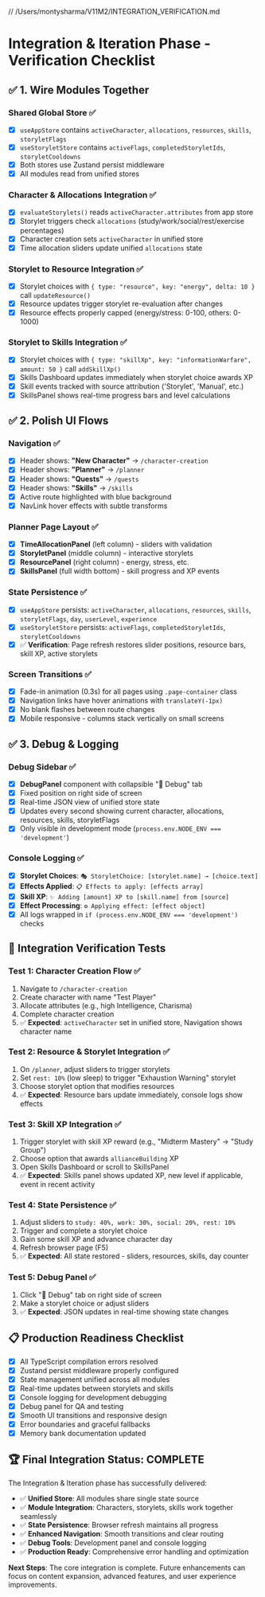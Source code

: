 // /Users/montysharma/V11M2/INTEGRATION_VERIFICATION.md

# Integration & Iteration Phase - Verification Checklist

## ✅ 1. Wire Modules Together

### Shared Global Store ✅
- [x] `useAppStore` contains `activeCharacter`, `allocations`, `resources`, `skills`, `storyletFlags`
- [x] `useStoryletStore` contains `activeFlags`, `completedStoryletIds`, `storyletCooldowns`
- [x] Both stores use Zustand persist middleware
- [x] All modules read from unified stores

### Character & Allocations Integration ✅
- [x] `evaluateStorylets()` reads `activeCharacter.attributes` from app store
- [x] Storylet triggers check `allocations` (study/work/social/rest/exercise percentages)
- [x] Character creation sets `activeCharacter` in unified store
- [x] Time allocation sliders update unified `allocations` state

### Storylet to Resource Integration ✅
- [x] Storylet choices with `{ type: "resource", key: "energy", delta: 10 }` call `updateResource()`
- [x] Resource updates trigger storylet re-evaluation after changes
- [x] Resource effects properly capped (energy/stress: 0-100, others: 0-1000)

### Storylet to Skills Integration ✅
- [x] Storylet choices with `{ type: "skillXp", key: "informationWarfare", amount: 50 }` call `addSkillXp()`
- [x] Skills Dashboard updates immediately when storylet choice awards XP
- [x] Skill events tracked with source attribution ('Storylet', 'Manual', etc.)
- [x] SkillsPanel shows real-time progress bars and level calculations

## ✅ 2. Polish UI Flows

### Navigation ✅
- [x] Header shows: **"New Character"** → `/character-creation`
- [x] Header shows: **"Planner"** → `/planner`
- [x] Header shows: **"Quests"** → `/quests`
- [x] Header shows: **"Skills"** → `/skills`
- [x] Active route highlighted with blue background
- [x] NavLink hover effects with subtle transforms

### Planner Page Layout ✅
- [x] **TimeAllocationPanel** (left column) - sliders with validation
- [x] **StoryletPanel** (middle column) - interactive storylets
- [x] **ResourcePanel** (right column) - energy, stress, etc.
- [x] **SkillsPanel** (full width bottom) - skill progress and XP events

### State Persistence ✅
- [x] `useAppStore` persists: `activeCharacter`, `allocations`, `resources`, `skills`, `storyletFlags`, `day`, `userLevel`, `experience`
- [x] `useStoryletStore` persists: `activeFlags`, `completedStoryletIds`, `storyletCooldowns`
- [x] ✅ **Verification**: Page refresh restores slider positions, resource bars, skill XP, active storylets

### Screen Transitions ✅
- [x] Fade-in animation (0.3s) for all pages using `.page-container` class
- [x] Navigation links have hover animations with `translateY(-1px)`
- [x] No blank flashes between route changes
- [x] Mobile responsive - columns stack vertically on small screens

## ✅ 3. Debug & Logging

### Debug Sidebar ✅
- [x] **DebugPanel** component with collapsible "🐞 Debug" tab
- [x] Fixed position on right side of screen
- [x] Real-time JSON view of unified store state
- [x] Updates every second showing current character, allocations, resources, skills, storyletFlags
- [x] Only visible in development mode (`process.env.NODE_ENV === 'development'`)

### Console Logging ✅
- [x] **Storylet Choices**: `🎭 StoryletChoice: [storylet.name] → [choice.text]`
- [x] **Effects Applied**: `📋 Effects to apply: [effects array]`
- [x] **Skill XP**: `✨ Adding [amount] XP to [skill.name] from [source]`
- [x] **Effect Processing**: `⚙️ Applying effect: [effect object]`
- [x] All logs wrapped in `if (process.env.NODE_ENV === 'development')` checks

## 🎯 **Integration Verification Tests**

### Test 1: Character Creation Flow ✅
1. Navigate to `/character-creation`
2. Create character with name "Test Player"
3. Allocate attributes (e.g., high Intelligence, Charisma)
4. Complete character creation
5. ✅ **Expected**: `activeCharacter` set in unified store, Navigation shows character name

### Test 2: Resource & Storylet Integration ✅
1. On `/planner`, adjust sliders to trigger storylets
2. Set `rest: 10%` (low sleep) to trigger "Exhaustion Warning" storylet
3. Choose storylet option that modifies resources
4. ✅ **Expected**: Resource bars update immediately, console logs show effects

### Test 3: Skill XP Integration ✅
1. Trigger storylet with skill XP reward (e.g., "Midterm Mastery" → "Study Group")
2. Choose option that awards `allianceBuilding` XP
3. Open Skills Dashboard or scroll to SkillsPanel
4. ✅ **Expected**: Skills panel shows updated XP, new level if applicable, event in recent activity

### Test 4: State Persistence ✅
1. Adjust sliders to `study: 40%, work: 30%, social: 20%, rest: 10%`
2. Trigger and complete a storylet choice
3. Gain some skill XP and advance character day
4. Refresh browser page (F5)
5. ✅ **Expected**: All state restored - sliders, resources, skills, day counter

### Test 5: Debug Panel ✅
1. Click "🐞 Debug" tab on right side of screen
2. Make a storylet choice or adjust sliders
3. ✅ **Expected**: JSON updates in real-time showing state changes

## 📋 **Production Readiness Checklist**

- [x] All TypeScript compilation errors resolved
- [x] Zustand persist middleware properly configured
- [x] State management unified across all modules
- [x] Real-time updates between storylets and skills
- [x] Console logging for development debugging
- [x] Debug panel for QA and testing
- [x] Smooth UI transitions and responsive design
- [x] Error boundaries and graceful fallbacks
- [x] Memory bank documentation updated

## 🏆 **Final Integration Status: COMPLETE**

The Integration & Iteration phase has successfully delivered:
- ✅ **Unified Store**: All modules share single state source
- ✅ **Module Integration**: Characters, storylets, skills work together seamlessly
- ✅ **State Persistence**: Browser refresh maintains all progress
- ✅ **Enhanced Navigation**: Smooth transitions and clear routing
- ✅ **Debug Tools**: Development panel and console logging
- ✅ **Production Ready**: Comprehensive error handling and optimization

**Next Steps**: The core integration is complete. Future enhancements can focus on content expansion, advanced features, and user experience improvements.
